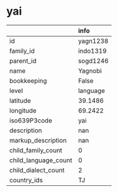 # yai
|                      | info     |
|:---------------------|:---------|
| id                   | yagn1238 |
| family_id            | indo1319 |
| parent_id            | sogd1246 |
| name                 | Yagnobi  |
| bookkeeping          | False    |
| level                | language |
| latitude             | 39.1486  |
| longitude            | 69.2422  |
| iso639P3code         | yai      |
| description          | nan      |
| markup_description   | nan      |
| child_family_count   | 0        |
| child_language_count | 0        |
| child_dialect_count  | 2        |
| country_ids          | TJ       |